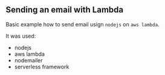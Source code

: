 ## Sending an email with Lambda

Basic example how to send email usign `nodejs` on `aws lambda`.

 It was used:
 
 - nodejs
 - aws lambda
 - nodemailer
 - serverless framework
